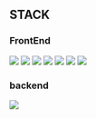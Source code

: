 <h2>STACK</h2>
<h3>FrontEnd</h3>
<div>
  <img src="https://img.shields.io/badge/VITE-E34F26?style=for-the-badge&logo=vite&logoColor=white">
  <img src="https://img.shields.io/badge/REACT-E34F26?style=for-the-badge&logo=react&logoColor=white">
  <img src="https://img.shields.io/badge/TYPESCRIPT-E34F26?style=for-the-badge&logo=typescript&logoColor=white">
  <img src="https://img.shields.io/badge/TAILWIND-E34F26?style=for-the-badge&logo=tailwind&logoColor=white">
  <img src="https://img.shields.io/badge/ZUSTAND-E34F26?style=for-the-badge&logo=zustand&logoColor=white">
  <img src="https://img.shields.io/badge/REACT-QUERY-E34F26?style=for-the-badge&logo=react-query&logoColor=white">
  <img src="https://img.shields.io/badge/REACT-SLICK-E34F26?style=for-the-badge&logo=react-slick&logoColor=white">
</div>
<h3>backend</h3>
<div>
  <img src="https://img.shields.io/badge/supabase-E34F26?style=for-the-badge&logo=supabase&logoColor=white">
</div>
